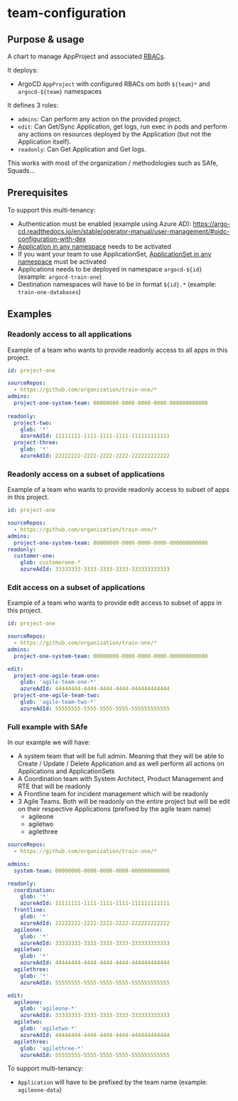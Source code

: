 # team-configuration

## Purpose & usage

A chart to manage AppProject and associated [RBACs](https://argo-cd.readthedocs.io/en/stable/operator-manual/rbac/).

It deploys:

- ArgoCD `AppProject` with configured RBACs om both `${team}*` and `argocd-${team}` namespaces

It defines 3 roles:

- `admins`: Can perform any action on the provided project.
- `edit`:  Can Get/Sync Application, get logs, run exec in pods and perform any actions on resources deployed by the Application (but not the Application itself).
- `readonly`: Can Get Application and Get logs.

This works with most of the organization / methodologies such as SAfe, Squads...

## Prerequisites

To support this multi-tenancy:

- Authentication must be enabled (example using Azure AD): https://argo-cd.readthedocs.io/en/stable/operator-manual/user-management/#oidc-configuration-with-dex
- [Application in any namespace](https://argo-cd.readthedocs.io/en/stable/operator-manual/app-any-namespace/) needs to be activated
- If you want your team to use ApplicationSet, [ApplicationSet in any namespace](https://argo-cd.readthedocs.io/en/latest/operator-manual/applicationset/Appset-Any-Namespace/) must be activated
- Applications needs to be deployed in namespace `argocd-${id}` (example: `argocd-train-one`)
- Destination namespaces will have to be in format `${id}.*` (example: `train-one-databases`)

## Examples

### Readonly access to all applications

Example of a team who wants to provide readonly access to all apps in this project.

```yaml
id: project-one

sourceRepos:
  - https://github.com/organization/train-one/*
admins: 
  project-one-system-team: 00000000-0000-0000-0000-000000000000
  
readonly:
  project-two:
    glob: '*'
    azureAdId: 11111111-1111-1111-1111-111111111111
  project-three:
    glob: '*'
    azureAdId: 22222222-2222-2222-2222-222222222222
```

### Readonly access on a subset of applications

Example of a team who wants to provide readonly access to subset of apps in this project.

```yaml
id: project-one

sourceRepos:
  - https://github.com/organization/train-one/*
admins: 
  project-one-system-team: 00000000-0000-0000-0000-000000000000
readonly:
  customer-one:
    glob: customerone-*
    azureAdId: 33333333-3333-3333-3333-333333333333
```

### Edit access on a subset of applications

Example of a team who wants to provide edit access to subset of apps in this project.

```yaml
id: project-one

sourceRepos:
  - https://github.com/organization/train-one/*
admins: 
  project-one-system-team: 00000000-0000-0000-0000-000000000000

edit:
  project-one-agile-team-one:
    glob: 'agile-team-one-*'
    azureAdId: 44444444-4444-4444-4444-444444444444
  project-one-agile-team-two:
    glob: 'agile-team-two-*'
    azureAdId: 55555555-5555-5555-5555-555555555555
```

### Full example with SAfe

In our example we will have:

- A system team that will be full admin. Meaning that they will be able to Create / Update / Delete Application and as well perform all actions on Applications and ApplicationSets
- A Coordination team with System Architect, Product Management and RTE that will be readonly
- A Frontline team for incident management which will be readonly
- 3 Agile Teams. Both will be readonly on the entire project but will be edit on their respective Applications (prefixed by the agile team name)
  - agileone
  - agiletwo
  - agilethree


```yaml
sourceRepos:
  - https://github.com/organization/train-one/*

admins: 
  system-team: 00000000-0000-0000-0000-000000000000

readonly:
  coordination:
    glob: '*'
    azureAdId: 11111111-1111-1111-1111-111111111111
  frontline:
    glob: '*'
    azureAdId: 22222222-2222-2222-2222-222222222222
  agileone:
    glob: '*'
    azureAdId: 33333333-3333-3333-3333-333333333333
  agiletwo:
    glob: '*'
    azureAdId: 44444444-4444-4444-4444-444444444444
  agilethree:
    glob: '*'
    azureAdId: 55555555-5555-5555-5555-555555555555

edit:
  agileone:
    glob: 'agileone-*'
    azureAdId: 33333333-3333-3333-3333-333333333333
  agiletwo:
    glob: 'agiletwo-*'
    azureAdId: 44444444-4444-4444-4444-444444444444
  agilethree:
    glob: 'agilethree-*'
    azureAdId: 55555555-5555-5555-5555-555555555555
```

To support multi-tenancy:

- `Application` will have to be prefixed by the team name (example: `agileone-data`)
